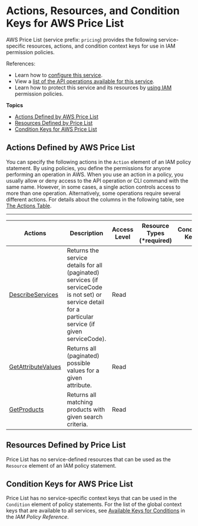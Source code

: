# Actions, Resources, and Condition Keys for AWS Price List<a name="list_awspricelist"></a>

AWS Price List \(service prefix: `pricing`\) provides the following service\-specific resources, actions, and condition context keys for use in IAM permission policies\.

References:
+ Learn how to [configure this service](http://docs.aws.amazon.com/awsaccountbilling/latest/aboutv2/)\.
+ View a [list of the API operations available for this service](http://docs.aws.amazon.com/aws-cost-management/latest/APIReference/)\.
+ Learn how to protect this service and its resources by [using IAM](http://docs.aws.amazon.com/awsaccountbilling/latest/aboutv2/billing-permissions-ref.html) permission policies\.

**Topics**
+ [Actions Defined by AWS Price List](#awspricelist-actions-as-permissions)
+ [Resources Defined by Price List](#awspricelist-resources-for-iam-policies)
+ [Condition Keys for AWS Price List](#awspricelist-policy-keys)

## Actions Defined by AWS Price List<a name="awspricelist-actions-as-permissions"></a>

You can specify the following actions in the `Action` element of an IAM policy statement\. By using policies, you define the permissions for anyone performing an operation in AWS\. When you use an action in a policy, you usually allow or deny access to the API operation or CLI command with the same name\. However, in some cases, a single action controls access to more than one operation\. Alternatively, some operations require several different actions\. For details about the columns in the following table, see [The Actions Table](reference_policies_actions-resources-contextkeys.md#actions_table)\.


****  

| Actions | Description | Access Level | Resource Types \(\*required\) | Condition Keys | Dependent Actions | 
| --- | --- | --- | --- | --- | --- | 
| [DescribeServices](http://docs.aws.amazon.com/aws-cost-management/latest/APIReference/API_DescribeServices.html) | Returns the service details for all \(paginated\) services \(if serviceCode is not set\) or service detail for a particular service \(if given serviceCode\)\. | Read |  |  |  | 
| [GetAttributeValues](http://docs.aws.amazon.com/aws-cost-management/latest/APIReference/API_GetAttributeValues.html) | Returns all \(paginated\) possible values for a given attribute\. | Read |  |  |  | 
| [GetProducts](http://docs.aws.amazon.com/aws-cost-management/latest/APIReference/API_GetProducts.html) | Returns all matching products with given search criteria\. | Read |  |  |  | 

## Resources Defined by Price List<a name="awspricelist-resources-for-iam-policies"></a>

Price List has no service\-defined resources that can be used as the `Resource` element of an IAM policy statement\.

## Condition Keys for AWS Price List<a name="awspricelist-policy-keys"></a>

Price List has no service\-specific context keys that can be used in the `Condition` element of policy statements\. For the list of the global context keys that are available to all services, see [Available Keys for Conditions](http://docs.aws.amazon.com/IAM/latest/UserGuide/reference_policies_condition-keys.html#AvailableKeys) in the *IAM Policy Reference*\.